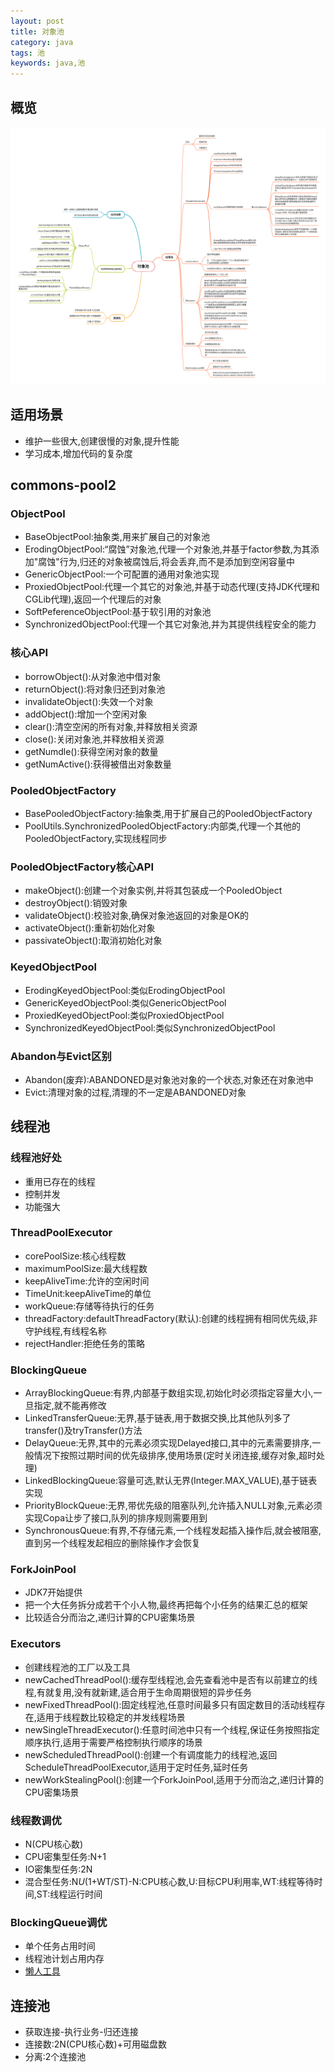 ```yaml
---
layout: post
title: 对象池
category: java
tags: 池
keywords: java,池
---
```

## 概览
![pool](/assets/img/java/pool.PNG)

## 适用场景
* 维护一些很大,创建很慢的对象,提升性能
* 学习成本,增加代码的复杂度

## commons-pool2
### ObjectPool
* BaseObjectPool:抽象类,用来扩展自己的对象池
* ErodingObjectPool:“腐蚀”对象池,代理一个对象池,并基于factor参数,为其添加"腐蚀"行为,归还的对象被腐蚀后,将会丢弃,而不是添加到空闲容量中
* GenericObjectPool:一个可配置的通用对象池实现
* ProxiedObjectPool:代理一个其它的对象池,并基于动态代理(支持JDK代理和CGLib代理),返回一个代理后的对象
* SoftPeferenceObjectPool:基于软引用的对象池
* SynchronizedObjectPool:代理一个其它对象池,并为其提供线程安全的能力


### 核心API
* borrowObject():从对象池中借对象
* returnObject():将对象归还到对象池
* invalidateObject():失效一个对象
* addObject():增加一个空闲对象
* clear():清空空闲的所有对象,并释放相关资源
* close():关闭对象池,并释放相关资源
* getNumdle():获得空闲对象的数量
* getNumActive():获得被借出对象数量

### PooledObjectFactory
* BasePooledObjectFactory:抽象类,用于扩展自己的PooledObjectFactory
* PoolUtils.SynchronizedPooledObjectFactory:内部类,代理一个其他的PooledObjectFactory,实现线程同步

### PooledObjectFactory核心API
* makeObject():创建一个对象实例,并将其包装成一个PooledObject
* destroyObject():销毁对象
* validateObject():校验对象,确保对象池返回的对象是OK的
* activateObject():重新初始化对象
* passivateObject():取消初始化对象

### KeyedObjectPool
* ErodingKeyedObjectPool:类似ErodingObjectPool
* GenericKeyedObjectPool:类似GenericObjectPool
* ProxiedKeyedObjectPool:类似ProxiedObjectPool
* SynchronizedKeyedObjectPool:类似SynchronizedObjectPool

### Abandon与Evict区别
* Abandon(废弃):ABANDONED是对象池对象的一个状态,对象还在对象池中
* Evict:清理对象的过程,清理的不一定是ABANDONED对象

## 线程池
### 线程池好处
* 重用已存在的线程
* 控制并发
* 功能强大

### ThreadPoolExecutor
* corePoolSize:核心线程数
* maximumPoolSize:最大线程数
* keepAliveTime:允许的空闲时间
* TimeUnit:keepAliveTime的单位
* workQueue:存储等待执行的任务
* threadFactory:defaultThreadFactory(默认):创建的线程拥有相同优先级,非守护线程,有线程名称
* rejectHandler:拒绝任务的策略

### BlockingQueue
* ArrayBlockingQueue:有界,内部基于数组实现,初始化时必须指定容量大小,一旦指定,就不能再修改
* LinkedTransferQueue:无界,基于链表,用于数据交换,比其他队列多了transfer()及tryTransfer()方法
* DelayQueue:无界,其中的元素必须实现Delayed接口,其中的元素需要排序,一般情况下按照过期时间的优先级排序,使用场景(定时关闭连接,缓存对象,超时处理)
* LinkedBlockingQueue:容量可选,默认无界(Integer.MAX_VALUE),基于链表实现
* PriorityBlockQueue:无界,带优先级的阻塞队列,允许插入NULL对象,元素必须实现Copa让步了接口,队列的排序规则需要用到
* SynchronousQueue:有界,不存储元素,一个线程发起插入操作后,就会被阻塞,直到另一个线程发起相应的删除操作才会恢复

### ForkJoinPool
* JDK7开始提供
* 把一个大任务拆分成若干个小人物,最终再把每个小任务的结果汇总的框架
* 比较适合分而治之,递归计算的CPU密集场景

### Executors
* 创建线程池的工厂以及工具
* newCachedThreadPool():缓存型线程池,会先查看池中是否有以前建立的线程,有就复用,没有就新建,适合用于生命周期很短的异步任务
* newFixedThreadPool():固定线程池,任意时间最多只有固定数目的活动线程存在,适用于线程数比较稳定的并发线程场景
* newSingleThreadExecutor():任意时间池中只有一个线程,保证任务按照指定顺序执行,适用于需要严格控制执行顺序的场景
* newScheduledThreadPool():创建一个有调度能力的线程池,返回ScheduleThreadPoolExecutor,适用于定时任务,延时任务
* newWorkStealingPool():创建一个ForkJoinPool,适用于分而治之,递归计算的CPU密集场景

### 线程数调优
* N(CPU核心数)
* CPU密集型任务:N+1
* IO密集型任务:2N
* 混合型任务:N*U*(1+WT/ST)-N:CPU核心数,U:目标CPU利用率,WT:线程等待时间,ST:线程运行时间

### BlockingQueue调优
* 单个任务占用时间
* 线程池计划占用内存
* [懒人工具](https://www.javacodegeeks.com/2012/03/threading-stories-about-robust-thread.html)

## 连接池
* 获取连接-执行业务-归还连接
* 连接数:2N(CPU核心数)+可用磁盘数
* 分离:2个连接池

